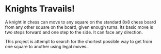 # Knights Travails!

A knight in chess can move to any square on the standard 8x8 chess board from any other square on the board, given enough turns. Its basic move is two steps forward and one step to the side. It can face any direction.

This project is attempt to search for the shortest possible way to get from one square to another using legal moves.
